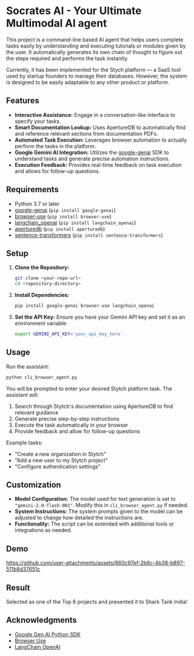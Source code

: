 # Socrates AI - Your Ultimate Multimodal AI agent

This project is a command-line based AI agent that helps users complete tasks easily by understanding and executing tutorials or modules given by the user. It automatically generates its own chain of thought to figure out the steps required and performs the task instantly.

Currently, it has been implemented for the Stych platform — a SaaS tool used by startup founders to manage their databases. However, the system is designed to be easily adaptable to any other product or platform.

## Features

- **Interactive Assistance:** Engage in a conversation-like interface to specify your tasks.
- **Smart Documentation Lookup:** Uses ApertureDB to automatically find and reference relevant sections from documentation PDFs.
- **Automated Task Execution:** Leverages browser automation to actually perform the tasks in the platform.
- **Google Gemini AI Integration:** Utilizes the [google-genai](https://github.com/googleapis/python-genai) SDK to understand tasks and generate precise automation instructions.
- **Execution Feedback:** Provides real-time feedback on task execution and allows for follow-up questions.
  
## Requirements

- Python 3.7 or later
- [google-genai](https://github.com/googleapis/python-genai) (`pip install google-genai`)
- [browser-use](https://github.com/browser-use/browser-use) (`pip install browser-use`)
- [langchain_openai](https://github.com/langchain-ai/langchain) (`pip install langchain_openai`)
- [aperturedb](https://github.com/aperture-data/aperturedb-python) (`pip install aperturedb`)
- [sentence-transformers](https://github.com/UKPLab/sentence-transformers) (`pip install sentence-transformers`)

## Setup

1. **Clone the Repository:**
   ```bash
   git clone <your-repo-url>
   cd <repository-directory>
   ```

2. **Install Dependencies:**
   ```bash
   pip install google-genai browser-use langchain_openai
   ```

3. **Set the API Key:**
   Ensure you have your Gemini API key and set it as an environment variable:
   ```bash
   export GEMINI_API_KEY='your_api_key_here'
   ```

## Usage

Run the assistant:
```bash
python cli_browser_agent.py
```

You will be prompted to enter your desired Stytch platform task. The assistant will:
1. Search through Stytch's documentation using ApertureDB to find relevant guidance
2. Generate precise step-by-step instructions
3. Execute the task automatically in your browser
4. Provide feedback and allow for follow-up questions

Example tasks:
- "Create a new organization in Stytch"
- "Add a new user to my Stytch project"
- "Configure authentication settings"

## Customization

- **Model Configuration:** The model used for text generation is set to `"gemini-2.0-flash-001"`. Modify this in `cli_browser_agent.py` if needed.
- **System Instructions:** The system prompts given to the model can be adjusted to change how detailed the instructions are.
- **Functionality:** The script can be extended with additional tools or integrations as needed.

## Demo


https://github.com/user-attachments/assets/660c97ef-2b6c-4b38-b897-511b8d37651c


## Result

Selected as one of the Top 6 projects and presented it to Shark Tank India!

## Acknowledgments

- [Google Gen AI Python SDK](https://github.com/googleapis/python-genai)
- [Browser Use](https://github.com/browser-use/browser-use)
- [LangChain OpenAI](https://github.com/langchain-ai/langchain)
